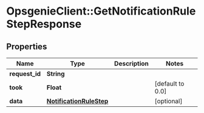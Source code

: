 # OpsgenieClient::GetNotificationRuleStepResponse

## Properties
Name | Type | Description | Notes
------------ | ------------- | ------------- | -------------
**request_id** | **String** |  | 
**took** | **Float** |  | [default to 0.0]
**data** | [**NotificationRuleStep**](NotificationRuleStep.md) |  | [optional] 


